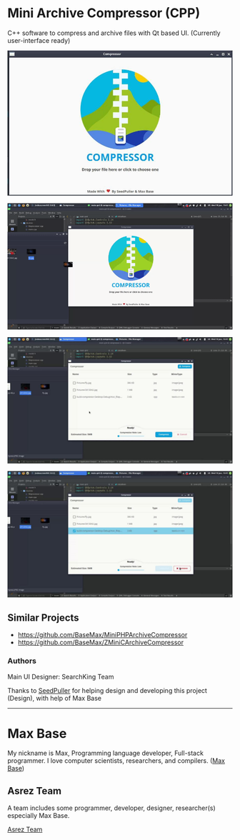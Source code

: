 # Mini Archive Compressor (CPP)

C++  software to compress and archive files with Qt based UI. (Currently user-interface ready)

![Mini Cpp Archive Compressor](screen1.jpg)

![Demo - Mini Qml Archive Compressor](demo.gif)

![Mini C++ Archive Compressor](screen2.jpg)

![Mini C++ Archive Compressor](screen3.jpg)

## Similar Projects

- https://github.com/BaseMax/MiniPHPArchiveCompressor
- https://github.com/BaseMax/ZMiniCArchiveCompressor

### Authors

Main UI Designer: SearchKing Team

Thanks to [SeedPuller](github.com/SeedPuller) for helping design and developing this project (Design), with help of Max Base

---------

# Max Base

My nickname is Max, Programming language developer, Full-stack programmer. I love computer scientists, researchers, and compilers. ([Max Base](https://maxbase.org/))

## Asrez Team

A team includes some programmer, developer, designer, researcher(s) especially Max Base.

[Asrez Team](https://www.asrez.com/)
